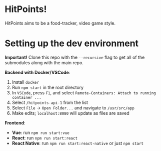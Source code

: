 # HitPoints!
HitPoints aims to be a food-tracker, video game style.

# Setting up the dev environment

**Important!**
Clone this repo with the `--recursive` flag to get
all of the submodules along with the main repo.

**Backend with Docker/VSCode**:
1. Install `docker`
2. Run `npm start` in the root directory
3. In `VSCode`, press `F1`, and select `Remote-Containers: Attach to running container ...`
4. Select `/hitpoints-api-1` from the list
5. Select `File` -> `Open Folder...` and navigate to `/usr/src/app`
6. Make edits; `localhost:8080` will update as files are saved

**Frontend**:
- **Vue**: run `npm run start:vue`
- **React**: run `npm run start:react`
- **React Native**: run `npm run start:react-native` or just `npm start`
